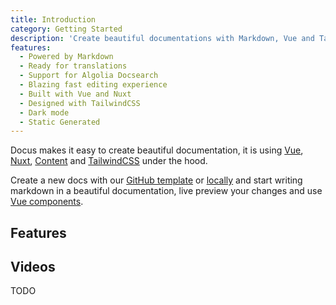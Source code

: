 ```yaml
---
title: Introduction
category: Getting Started
description: 'Create beautiful documentations with Markdown, Vue and TailwindCSS ✨'
features:
  - Powered by Markdown
  - Ready for translations
  - Support for Algolia Docsearch
  - Blazing fast editing experience
  - Built with Vue and Nuxt
  - Designed with TailwindCSS
  - Dark mode
  - Static Generated
---
```


Docus makes it easy to create beautiful documentation, it is using [Vue](https://vuejs.org), [Nuxt](https://nuxtjs.org), [Content](https://content.nuxtjs.org) and [TailwindCSS](https://tailwindcss.com) under the hood.

Create a new docs with our [GitHub template](/installation#github-template) or [locally](/installation#download-locally) and start writing markdown in a beautiful documentation, live preview your changes and use [Vue components](/usage/components).

## Features

<list :items="features"></list>

## Videos

TODO
